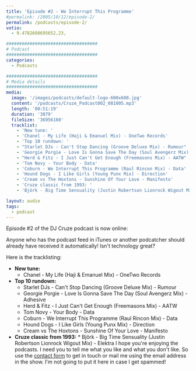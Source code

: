 ```yaml
---
title: 'Episode #2 - We Interrupt This Programme'
#permalink: /2005/10/12/episode-2/
permalink: /podcasts/episode-2/
votio:
  - 9.4782608695652,23,

###################################
# Podcast
###################################
categories:
  - Podcasts

###################################
# Media details
###################################
media:
  image: '/images/podcasts/default-logo-600x600.jpg'
  content: '/podcasts/Cruze_Podcast002_081005.mp3'
  length: '00:51:19'
  duration: '3079'
  fileSize: '36956160'
  tracklist:
    - 'New tune: '
    - 'Chanel - My Life (Haji & Emanuel Mix) - OneTwo Records'
    - 'Top 10 rundown: '
    - "Starlet DJs - Can't Stop Dancing (Groove Deluxe Mix) - Rumour"
    - 'Georgie Porgie - Love Is Gonna Save The Day (Soul Avengerz Mix) - Adhesive'
    - "Herd & Fitz - I Just Can't Get Enough (Freemasons Mix) - AATW"
    - 'Tom Novy - Your Body - Data'
    - 'Coburn - We Interrupt This Programme (Raul Rincon Mix) - Data'
    - 'Hound Dogs - I Like Girls (Young Punx Mix) - Direction'
    - 'Cream vs The Hoxtons - Sunshine Of Your Love - Manifesto'
    - 'Cruze classic from 1993: '
    - 'Björk - Big Time Sensuality (Justin Robertson Lionrock Wigout Mix) - Elektra'

layout: audio
tags:
  - podcast
---
```


Episode #2 of the DJ Cruze podcast is now online:

Anyone who has the podcast feed in iTunes or another podcatcher should already have received it automatically! Isn't technology great?

Here is the tracklisting:

- **New tune:**
  - Chanel - My Life (Haji & Emanuel Mix) - OneTwo Records
- **Top 10 rundown:**
  - Starlet DJs - Can't Stop Dancing (Groove Deluxe Mix) - Rumour
  - Georgie Porgie - Love Is Gonna Save The Day (Soul Avengerz Mix) - Adhesive
  - Herd & Fitz - I Just Can't Get Enough (Freemasons Mix) - AATW
  - Tom Novy - Your Body - Data
  - Coburn - We Interrupt This Programme (Raul Rincon Mix) - Data
  - Hound Dogs - I Like Girls (Young Punx Mix) - Direction
  - Cream vs The Hoxtons - Sunshine Of Your Love - Manifesto
- **Cruze classic from 1993:** \* Björk - Big Time Sensuality (Justin Robertson Lionrock Wigout Mix) - Elektra
  I hope you're enjoying the podcasts. I need you to tell me what you like and what you don't like. So use the [contact form][3] to get in touch or mail me using the email address in the show. I'm not going to put it here in case I get spammed!</ul>

[1]: http://www.djcruzeaudio.co.uk/podcasts/Cruze_Podcast002_081005.mp3
[2]: http://www.djcruze.co.uk/cms/podcasts/feed/rss2
[3]: /contact
